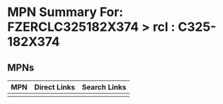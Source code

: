 



# MPN Summary For: FZERCLC325182X374 > rcl : C325-182X374

## MPNs
  

|MPN|Direct Links|Search Links|
| :--- | :--- | :--- |
||||
